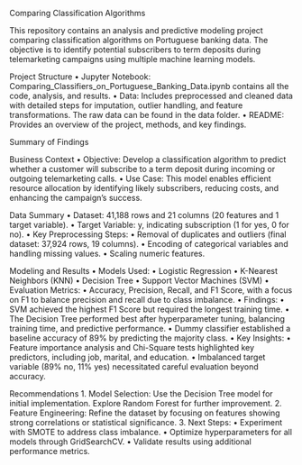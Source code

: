 Comparing Classification Algorithms

This repository contains an analysis and predictive modeling project comparing classification algorithms on Portuguese banking data. The objective is to identify potential subscribers to term deposits during telemarketing campaigns using multiple machine learning models.

Project Structure
	•	Jupyter Notebook: Comparing_Classifiers_on_Portuguese_Banking_Data.ipynb contains all the code, analysis, and results.
	•	Data: Includes preprocessed and cleaned data with detailed steps for imputation, outlier handling, and feature transformations. The raw data can be found in the data folder.
	•	README: Provides an overview of the project, methods, and key findings.

Summary of Findings

Business Context
	•	Objective: Develop a classification algorithm to predict whether a customer will subscribe to a term deposit during incoming or outgoing telemarketing calls.
	•	Use Case: This model enables efficient resource allocation by identifying likely subscribers, reducing costs, and enhancing the campaign’s success.

Data Summary
	•	Dataset: 41,188 rows and 21 columns (20 features and 1 target variable).
	•	Target Variable: y, indicating subscription (1 for yes, 0 for no).
	•	Key Preprocessing Steps:
	•	Removal of duplicates and outliers (final dataset: 37,924 rows, 19 columns).
	•	Encoding of categorical variables and handling missing values.
	•	Scaling numeric features.

Modeling and Results
	•	Models Used:
	•	Logistic Regression
	•	K-Nearest Neighbors (KNN)
	•	Decision Tree
	•	Support Vector Machines (SVM)
	•	Evaluation Metrics:
	•	Accuracy, Precision, Recall, and F1 Score, with a focus on F1 to balance precision and recall due to class imbalance.
	•	Findings:
	•	SVM achieved the highest F1 Score but required the longest training time.
	•	The Decision Tree performed best after hyperparameter tuning, balancing training time, and predictive performance.
	•	Dummy classifier established a baseline accuracy of 89% by predicting the majority class.
	•	Key Insights:
	•	Feature importance analysis and Chi-Square tests highlighted key predictors, including job, marital, and education.
	•	Imbalanced target variable (89% no, 11% yes) necessitated careful evaluation beyond accuracy.

Recommendations
	1.	Model Selection: Use the Decision Tree model for initial implementation. Explore Random Forest for further improvement.
	2.	Feature Engineering: Refine the dataset by focusing on features showing strong correlations or statistical significance.
	3.	Next Steps:
	•	Experiment with SMOTE to address class imbalance.
	•	Optimize hyperparameters for all models through GridSearchCV.
	•	Validate results using additional performance metrics.
